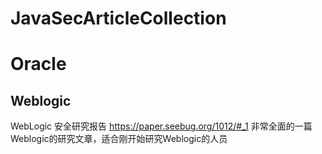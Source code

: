 # JavaSecArticleCollection

# Oracle

## Weblogic

WebLogic 安全研究报告
https://paper.seebug.org/1012/#_1
非常全面的一篇Weblogic的研究文章，适合刚开始研究Weblogic的人员



